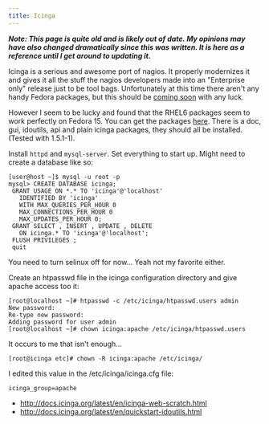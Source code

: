 ```yaml
---
title: Icinga
---
```


***Note: This page is quite old and is likely out of date. My opinions may have
also changed dramatically since this was written. It is here as a reference
until I get around to updating it.***

Icinga is a serious and awesome port of nagios. It properly modernizes it and
gives it all the stuff the nagios developers made into an "Enterprise only"
release just to be tool bags. Unfortunately at this time there aren't any handy
Fedora packages, but this should be [coming soon][1] with any luck.

However I seem to be lucky and found that the RHEL6 packages seem to work
perfectly on Fedora 15. You can get the packages [here][2]. There is a doc,
gui, idoutils, api and plain icinga packages, they should all be installed.
(Tested with 1.5.1-1).

Install `httpd` and `mysql-server`. Set everything to start up. Might need to
create a database like so:

```
[user@host ~]$ mysql -u root -p
mysql> CREATE DATABASE icinga;
 GRANT USAGE ON *.* TO 'icinga'@'localhost'
   IDENTIFIED BY 'icinga'
   WITH MAX_QUERIES_PER_HOUR 0
   MAX_CONNECTIONS_PER_HOUR 0
   MAX_UPDATES_PER_HOUR 0;
 GRANT SELECT , INSERT , UPDATE , DELETE
   ON icinga.* TO 'icinga'@'localhost';
 FLUSH PRIVILEGES ;
 quit
```

You need to turn selinux off for now... Yeah not my favorite either.

Create an htpasswd file in the icinga configuration directory and give apache
access too it:

```
[root@localhost ~]# htpasswd -c /etc/icinga/htpasswd.users admin
New password:
Re-type new password:
Adding password for user admin
[root@localhost ~]# chown icinga:apache /etc/icinga/htpasswd.users
```

It occurs to me that isn't enough...

```
[root@icinga etc]# chown -R icinga:apache /etc/icinga/
```

I edited this value in the /etc/icinga/icinga.cfg file:

```
icinga_group=apache
```

* http://docs.icinga.org/latest/en/icinga-web-scratch.html
* http://docs.icinga.org/latest/en/quickstart-idoutils.html

[1]: https://bugzilla.redhat.com/show_bug.cgi?id=693608
[2]: http://pkgs.repoforge.org/icinga/
